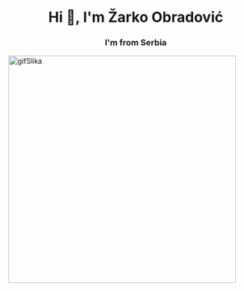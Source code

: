 <h1 align="center">Hi 👋, I'm Žarko Obradović</h1>
<h3 align="center">I'm from Serbia</h3>


<p align="left">
</p>

<img align="center" alt="gifSlika" width="450" src="https://c.tenor.com/NOYF3f82b_gAAAAC/programmer.gif">

